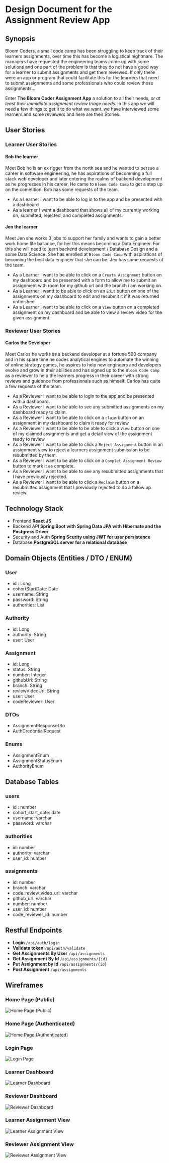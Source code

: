 # Design Document for the Assignment Review App


## Synopsis
Bloom Coders, a small code camp has been struggling to keep track of their learners assignments, over time this has become a logistical nightmare. The managers have requested the engineering teams come up with some solutions and one part of the problem is that they do not have a good way for a learner to submit assignments and get them reviewed. If only there were an app or program that could facilitate this for the learners that need to submit assignments and some professionals who could review those assignments...

Enter **The Bloom Coder Assignment App** a solution to all their needs, *or at least their immidiate assignment review triage needs*. in this app we will need a few things to get it to do what we want. we have interviewed some learners and some reviewers and here are their Stories.

## User Stories

### Learner User Stories
#### Bob the learner
Meet Bob he is an ex rigger from the north sea and he wanted to persue a career in software engineering, he has aspirations of becomming a full stack web developer and later entering the realms of backend development as he progresses in his career. He came to `Bloom Code Camp` to get a step up on the cometition. Bob has some requests of the team.

- As a Learner i want to be able to log in to the app and be presented with a dashboard
- As a learner I want a dashboard that shows all of my currently working on, submitted, rejected, and completed assignments.

#### Jen the learner
Meet Jen she works 3 jobs to support her family and wants to gain a better work home life ballance, for her this means becoming a Data Engineer. For this she will need to learn backend development / Database Design and a some Data Science. She has enrolled at `Bloom Code Camp` with aspirations of becoming the best data engineer that she can be. Jen has some requests of the team.

- As a Learner I want to be able to click on a `Create Assignment` button on my dashboard and be presented with a form to allow me to submit an assignment with room for my github url and the branch i am working on.
- As a Learner I wantt to be able to click on an `Edit` button on one of the assignments on my dashboard to edit and resubmit it if it was returned unfinished.
- As a Learner I want to be able to click on a `View` button on a completed assignment on my dashboard and be able to view a review video for the given assignment.

### Reviewer User Stories

#### Carlos the Developer
Meet Carlos he works as a backend developer at a fortune 500 company and in his spare time he codes analytical engines to automate the winning of online strategy games, he aspires to help new engineers and developers evolve and grow in their abilities and has signed up to the `Bloom Code Camp` as a reviewer to help the learners progress in their career with strong reviews and guidence from professionals such as himself. Carlos has quite a few requests of the team.

- As a Reviewer I want to be able to login to the app and be presented with a dashboard.
- As a Reviewer I want to be able to see any submitted assignments on my dashboard ready to claim.
- As a Reviewer I want to be able to click on a `claim` button on an assignment in my dashboard to claim it ready for review
- As a Reviewer I want to be able to be able to click a `View` button on one of my claimed assignments and get a detail view of the assignment ready to review
- As a Reviewer I want to be able to click a `Reject Assignment` button in an assignment view to reject a learners assignment submission to be resubmitted by them.
- As a Reviewer I want to be able to click on a `Complet Assignment Review` button to mark it as complete.
- As a Reviewer I want to be able to see any resubmitted assignments that I have previously rejected.
- As a Reviewer I want to be able to click a `Reclaim` button on a resubmitted assignment that I previously rejected to do a follow up review.

## Technology Stack
- Frontend **React JS**
- Backend API **Spring Boot with Spring Data JPA with Hibernate and the Postgress Driver**
- Security and Auth **Spring Scurity using JWT for user persistence**
- Database **PostgreSQL server for a relational database**

## Domain Objects (Entities / DTO / ENUM)

### User
- id : Long
- cohortStartDate: Date
- username: String
- password: String
- authorities: List<Authority>

### Authority
- id: Long
- authority: String
- user: User

### Assignment
- id: Long
- status: String
- number: Integer
- githubUrl: String
- branch: String
- reviewVideoUrl: String
- user: User
- codeReviewer: User

### DTOs
- AssignemntResponseDto
- AuthCredentialRequest

### Enums
- AssignmentEnum
- AssignmentStatusEnum
- AuthorityEnum

## Database Tables

### users
- id : number
- cohort_start_date: date
- username: varchar
- password: varchar

### authorities
- id: number
- authority: varchar
- user_id: number

### assignments
- id: number
- branch: varchar
- code_review_video_url: varchar
- github_url: varchar
- number: number
- user_id: number
- code_reviewer_id: number

## Restful Endpoints

- **Login**                     `/api/auth/login`
- **Validate token**            `/api/auth/validate`
- **Get Assignments By User**   `/api/assignments`
- **Get Assignment By Id**      `/api/assignments/{id}`
- **Put Assignment by Id**      `/api/assignments/{id}`
- **Post Assignment**           `/api/assignments`



## Wireframes

### Home Page (Public)
![Home Page (Public)](./images/home_page_public.jpg)

### Home Page (Authenticated)
![Home Page (Authenticated)](./images/home_page_authenticated.jpg)

### Login Page
![Login Page](./images/login_page.jpg)

### Learner Dashboard
![Learner Dashboard](./images/learner_dashboard.jpg)

### Reviewer Dashboard
![Reviewer Dashboard](./images/reviewer_dashboard.jpg)

### Learner Assignment View
![Learner Assignment View](./images/learner_assignment_view.jpg)

### Reviewer Assignment View
![Reviewer Assignment View](./images/reviewer_assignment_view.jpg)
